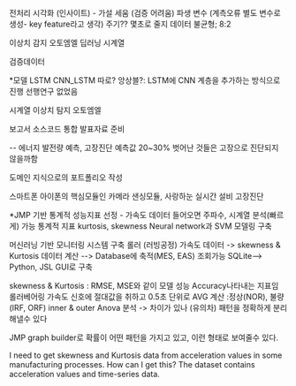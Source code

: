 
전처리
시각화 (인사이트) - 가설 세움 (검증 어려움)
파생 변수 (계측오류 별도 변수로 생성- key feature라고 생각)
주기?? 몇초로 줄지
데이터 불균형; 8:2

이상치 감지
오토엠엘
딥러닝 시계열

검증데이터

*모델
LSTM
CNN_LSTM
따로? 앙상블?: LSTM에 CNN 계층을 추가하는 방식으로 진행
선행연구 없었음

시계열 
이상치 탐지
오토엠엘

보고서
소스코드 통합
발표자료 준비


-- 에너지
발전량 예측, 고장진단
예측값 20~30% 벗어난 것들은 고장으로 진단되지 않을까함

도메인 지식으로의 포트폴리오 작성

스마트폰 아이폰의 핵심모듈인 카메라 샌싱모듈, 
사랑하눈
실시간 설비 고장진단

*JMP 기반 통계적 성능지표 선정 - 가속도 데이터 들어오면 주파수, 시계열 분석(빠르게) 가능
통계적 지표 kurtosis, skewness 
Neural network과 SVM 모델링 구축


머신러닝 기반 모니터링 시스템 구축
롤러 (러빙공정) 가속도 데이터 -> skewness & Kurtosis 데이터 계산 --> Database에 축적(MES, EAS) 조회가능
SQLite--> Python, JSL GUI로 구축

skewness & Kurtosis : RMSE, MSE와 같이 모델 성능 Accuracy나타내는 지표임
롤러베어링 가속도 신호에 절대값을 취하고 0.5초 단위로 AVG 계산 :정상(NOR), 불량(IRF, ORF) inner & outer
Anova 분석 -> 차이가 있나 (유의차)
패턴을 정확하게 분리해낼수 있다

JMP graph builder로 확률이 어떤 패턴을 가지고 있고, 이런 형태로 보여줄수 있다.

I need to get skewness and Kurtosis data from acceleration values in some manufacturing processes. How can I get this? The dataset contains acceleration values and time-series data.







